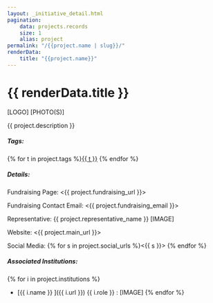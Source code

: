 ```yaml
---
layout: _initiative_detail.html
pagination:
    data: projects.records
    size: 1
    alias: project
permalink: "/{{project.name | slug}}/"
renderData:
    title: "{{project.name}}"
---
```


# {{ renderData.title }}

[LOGO] [PHOTO(S)]

{{ project.description }}

##### Tags:
{% for t in project.tags %}[<span class="tag is-info">{{ t }}</span>](/list/{{t}}/) {% endfor %}

##### Details:

Fundraising Page: <{{ project.fundraising_url }}>

Fundraising Contact Email: <{{ project.fundraising_email }}>

Representative: {{ project.representative_name }} [IMAGE]

Website: <{{ project.main_url }}>

Social Media: {% for s in project.social_urls %}<{{ s }}> {% endfor %}

##### Associated Institutions:

{% for i in project.institutions %}
* [{{ i.name }} ]({{ i.url }}) {{ i.role }} : [IMAGE]
{% endfor %}
